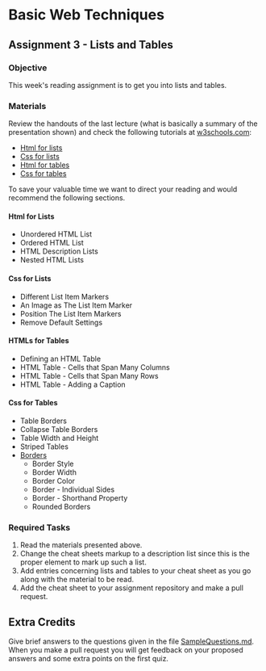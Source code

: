 # Basic Web Techniques

## Assignment 3 - Lists and Tables

### Objective

This week's reading assignment is to get you into lists and tables.

### Materials

Review the handouts of the last lecture (what is basically a summary of the presentation shown) and check the following tutorials at [w3schools.com](https://www.w3schools.com):

- [Html for lists](https://www.w3schools.com/html/html_lists.asp)
- [Css for lists](https://www.w3schools.com/css/css_list.asp)
- [Html for tables](https://www.w3schools.com/html/html_tables.asp)
- [Css for tables](https://www.w3schools.com/css/css_table.asp)

To save your valuable time we want to direct your reading and would recommend the following sections.

#### Html for Lists

- Unordered HTML List
- Ordered HTML List
- HTML Description Lists
- Nested HTML Lists

#### Css for Lists

- Different List Item Markers
- An Image as The List Item Marker
- Position The List Item Markers
- Remove Default Settings

#### HTMLs for Tables

- Defining an HTML Table
- HTML Table - Cells that Span Many Columns
- HTML Table - Cells that Span Many Rows
- HTML Table - Adding a Caption

#### Css for Tables

- Table Borders
- Collapse Table Borders
- Table Width and Height
- Striped Tables
- [Borders](https://www.w3schools.com/css/css_border.asp)
  - Border Style
  - Border Width
  - Border Color
  - Border - Individual Sides
  - Border - Shorthand Property
  - Rounded Borders

### Required Tasks

1. Read the materials presented above.
2. Change the cheat sheets markup to a description list since this is the proper element to mark up such a list.
3. Add entries concerning lists and tables to your cheat sheet as you go along with the material to be read.
4. Add the cheat sheet to your assignment repository and make a pull request.

## Extra Credits

Give brief answers to the questions given in the file [SampleQuestions.md](SampleQuestions.md). When you make a pull request you will get feedback on your proposed answers and some extra points on the first quiz.
